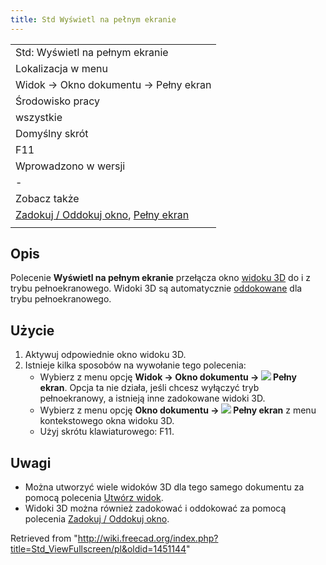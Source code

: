 ```yaml
---
title: Std Wyświetl na pełnym ekranie
---
```

|  |
| --- |
| Std: Wyświetl na pełnym ekranie |
| Lokalizacja w menu |
| Widok → Okno dokumentu → Pełny ekran |
| Środowisko pracy |
| wszystkie |
| Domyślny skrót |
| F11 |
| Wprowadzono w wersji |
| - |
| Zobacz także |
| [Zadokuj / Oddokuj okno](/Std_ViewDockUndockFullscreen/pl "Std ViewDockUndockFullscreen/pl"), [Pełny ekran](/Std_MainFullscreen/pl "Std MainFullscreen/pl") |
|  |

## Opis

Polecenie **Wyświetl na pełnym ekranie** przełącza okno [widoku 3D](/3D_view/pl "3D view/pl") do i z trybu pełnoekranowego. Widoki 3D są automatycznie [oddokowane](/Std_ViewDockUndockFullscreen/pl "Std ViewDockUndockFullscreen/pl") dla trybu pełnoekranowego.

## Użycie

1. Aktywuj odpowiednie okno widoku 3D.
2. Istnieje kilka sposobów na wywołanie tego polecenia:
   * Wybierz z menu opcję **Widok → Okno dokumentu → ![](/images/Std_ViewFullscreen.svg) Pełny ekran**. Opcja ta nie działa, jeśli chcesz wyłączyć tryb pełnoekranowy, a istnieją inne zadokowane widoki 3D.
   * Wybierz z menu opcję **Okno dokumentu → ![](/images/Std_ViewFullscreen.svg) Pełny ekran** z menu kontekstowego okna widoku 3D.
   * Użyj skrótu klawiaturowego: F11.

## Uwagi

* Można utworzyć wiele widoków 3D dla tego samego dokumentu za pomocą polecenia [Utwórz widok](/Std_ViewCreate/pl "Std ViewCreate/pl").
* Widoki 3D można również zadokować i oddokować za pomocą polecenia [Zadokuj / Oddokuj okno](/Std_ViewDockUndockFullscreen/pl "Std ViewDockUndockFullscreen/pl").

Retrieved from "<http://wiki.freecad.org/index.php?title=Std_ViewFullscreen/pl&oldid=1451144>"